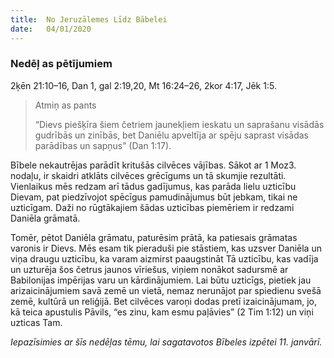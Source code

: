 ```yaml
---
title:  No Jeruzālemes Līdz Bābelei
date:   04/01/2020
---
```


### Nedēļ as pētījumiem
2ķēn 21:10–16, Dan 1, gal 2:19,20, Mt 16:24–26, 2kor 4:17, Jēk 1:5.

> <p>Atmiņ as pants</p>
> “Dievs piešķīra šiem četriem jaunekļiem ieskatu un saprašanu visādās gudrībās un zinībās, bet Daniēlu apveltīja ar spēju saprast visādas parādības un sapņus” (Dan 1:17).

Bībele nekautrējas parādīt kritušās cilvēces vājības. Sākot ar 1 Moz3. nodaļu, ir skaidri atklāts cilvēces grēcīgums un tā skumjie rezultāti. Vienlaikus mēs redzam arī tādus gadījumus, kas parāda lielu uzticību Dievam, pat piedzīvojot spēcīgus pamudinājumus būt jebkam, tikai ne uzticīgam. Daži no rūgtākajiem šādas uzticības piemēriem ir redzami Daniēla grāmatā.

Tomēr, pētot Daniēla grāmatu, paturēsim prātā, ka patiesais grāmatas varonis ir Dievs. Mēs esam tik pieraduši pie stāstiem, kas uzsver Daniēla un viņa draugu uzticību, ka varam aizmirst paaugstināt Tā uzticību, kas vadīja un uzturēja šos četrus jaunos vīriešus, viņiem nonākot sadursmē ar Babilonijas impērijas varu un kārdinājumiem. Lai būtu uzticīgs, pietiek jau arizaicinājumiem savā zemē un vietā, nemaz nerunājot par spiedienu svešā zemē, kultūrā un reliģijā. Bet cilvēces varoņi dodas pretī izaicinājumam, jo, kā teica apustulis Pāvils, “es zinu, kam esmu paļāvies” (2 Tim 1:12) un viņi uzticas Tam.

_Iepazīsimies ar šīs nedēļas tēmu, lai sagatavotos Bībeles izpētei 11. janvārī._